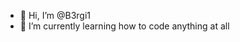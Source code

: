 - 👋 Hi, I’m @B3rgi1
- 🌱 I’m currently learning how to code anything at all

<!---
B3rgi1/B3rgi1 is a ✨ special ✨ repository because its `README.md` (this file) appears on your GitHub profile.
You can click the Preview link to take a look at your changes.
--->
